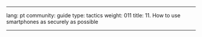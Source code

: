 

---

lang: pt
community: guide
type: tactics
weight: 011
title: 11. How to use smartphones as securely as possible

---

<stub>


